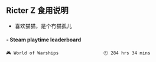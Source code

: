 ## Ricter Z 食用说明
- 喜欢猫猫，是个冇猫孤儿

<!-- steam-box start -->
#### - Steam playtime leaderboard
```text
🎮 World of Warships                 🕘 284 hrs 34 mins
```
<!-- Powered by https://github.com/YouEclipse/steam-box . -->
<!-- steam-box end -->
